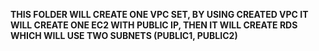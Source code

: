 **THIS FOLDER WILL CREATE ONE VPC SET, BY USING CREATED VPC IT WILL CREATE ONE EC2 WITH PUBLIC IP, THEN IT WILL CREATE RDS WHICH WILL USE TWO SUBNETS (PUBLIC1, PUBLIC2)**
